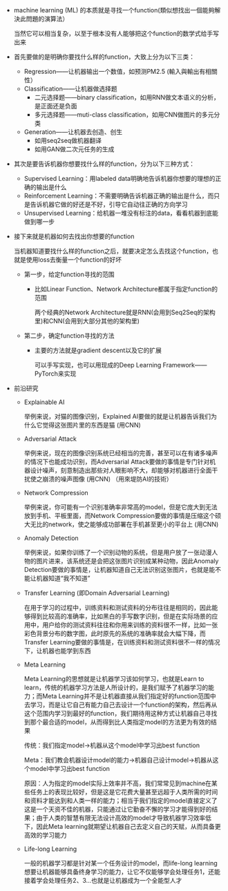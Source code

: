 - machine learning (ML) 的本质就是寻找一个function(類似想找出一個能夠解決此問題的演算法）

    当然它可以相当复杂，以至于根本没有人能够把这个function的数学式给手写出来

- 首先要做的是明确你要找什么样的function，大致上分为以下三类：

    - Regression——让机器输出一个数值，如预测PM2.5 (輸入與輸出有相關性）
    - Classification——让机器做选择题
        - 二元选择题——binary classification，如用RNN做文本语义的分析，是正面还是负面
        - 多元选择题——muti-class classification，如用CNN做图片的多元分类
    - Generation——让机器去创造、创生
        - 如用seq2seq做机器翻译
        - 如用GAN做二次元任务的生成

- 其次是要告诉机器你想要找什么样的function，分为以下三种方式：

    - Supervised Learning：用labeled data明确地告诉机器你想要的理想的正确的输出是什么
    - Reinforcement Learning：不需要明确告诉机器正确的输出是什么，而只是告诉机器它做的好还是不好，引导它自动往正确的方向学习
    - Unsupervised Learning：给机器一堆没有标注的data，看看机器到底能做到哪一步

- 接下来就是机器如何去找出你想要的function

    当机器知道要找什么样的function之后，就要决定怎么去找这个function，也就是使用loss去衡量一个function的好坏

    - 第一步，给定function寻找的范围

        - 比如Linear Function、Network Architecture都属于指定function的范围

            两个经典的Network Architecture就是RNN(会用到Seq2Seq的架构里)和CNN(会用到大部分其他的架构里)

    - 第二步，确定function寻找的方法

        - 主要的方法就是gradient descent以及它的扩展

            可以手写实现，也可以用现成的Deep Learning Framework——PyTorch来实现

- 前沿研究

    - Explainable AI

        举例来说，对猫的图像识别，Explained AI要做的就是让机器告诉我们为什么它觉得这张图片里的东西是猫 (用CNN)

    - Adversarial Attack 

        举例来说，现在的图像识别系统已经相当的完善，甚至可以在有诸多噪声的情况下也能成功识别，而Adversarial Attack要做的事情是专门针对机器设计噪声，刻意制造出那些对人眼影响不大，却能够对机器进行全面干扰使之崩溃的噪声图像 (用CNN) （用來堤防AI的技術）

    - Network Compression

        举例来说，你可能有一个识别准确率非常高的model，但是它庞大到无法放到手机、平板里面，而Network Compression要做的事情是压缩这个硕大无比的network，使之能够成功部署在手机甚至更小的平台上 (用CNN)

    - Anomaly Detection
    
        举例来说，如果你训练了一个识别动物的系统，但是用户放了一张动漫人物的图片进来，该系统还是会把这张图片识别成某种动物，因此Anomaly Detection要做的事情是，让机器知道自己无法识别这张图片，也就是能不能让机器知道“我不知道”
    
    - Transfer Learning (即Domain Adversarial Learning)
    
        在用于学习的过程中，训练资料和测试资料的分布往往是相同的，因此能够得到比较高的准确率，比如黑白的手写数字识别，但是在实际场景的应用中，用户给你的测试资料往往和你用来训练的资料很不一样，比如一张彩色背景分布的数字图，此时原先的系统的准确率就会大幅下降，而Transfer Learning要做的事情是，在训练资料和测试资料很不一样的情况下，让机器也能学到东西
    
    - Meta Learning
    
        Meta Learning的思想就是让机器学习该如何学习，也就是Learn to learn，传统的机器学习方法是人所设计的，是我们赋予了机器学习的能力；而Meta Learning并不是让机器直接从我们指定好的function范围中去学习，而是让它自己有能力自己去设计一个function的架构，然后再从这个范围内学习到最好的function，我们期待用这种方式让机器自己寻找到那个最合适的model，从而得到比人类指定model的方法更为有效的结果
    
        传统：我们指定model->机器从这个model中学习出best function
    
        Meta：我们教会机器设计model的能力->机器自己设计model->机器从这个model中学习出best function
    
        原因：人为指定的model实际上效率并不高，我们常常见到machine在某些任务上的表现比较好，但是这是它花费大量甚至远超于人类所需的时间和资料才能达到和人类一样的能力；相当于我们指定的model直接定义了这是一个天资不佳的机器，只能通过让它勤奋不懈的学习才能得到好的结果；由于人类的智慧有限无法设计高效的model才导致机器学习效率低下，因此Meta learning就期望让机器自己去定义自己的天赋，从而具备更高效的学习能力
    
    - Life-long Learning
    
        一般的机器学习都是针对某一个任务设计的model，而life-long learning想要让机器能够具备终身学习的能力，让它不仅能够学会处理任务1，还能接着学会处理任务2、3...也就是让机器成为一个全能型人才
    
        
    
        
    
        
    
